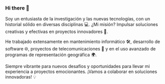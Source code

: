 ### Hi there 👋 
Soy un entusiasta de la investigación y las nuevas tecnologías, con un historial sólido en diversas disciplinas 💻. ¿Mi misión? Impulsar soluciones creativas y efectivas en proyectos innovadores 🚀. 

He trabajado extensamente en mantenimiento informático 🛠, desarrollo de software 🌐, proyectos de telecomunicaciones 📡 y en el uso avanzado de programas de representación geográfica 🌍.

Siempre vibrante para nuevos desafíos y oportunidades para llevar mi experiencia a proyectos emocionantes. ¡Vamos a colaborar en soluciones innovadoras! 💡
<!--
**RicardoChocanoDelCerro/RicardoChocanoDelCerro** is a ✨ _special_ ✨ repository because its `README.md` (this file) appears on your GitHub profile.

Here are some ideas to get you started:

- 🔭 I’m currently working on ...
- 🌱 I’m currently learning ...
- 👯 I’m looking to collaborate on ...
- 🤔 I’m looking for help with ...
- 💬 Ask me about ...
- 📫 How to reach me: ...
- 😄 Pronouns: ...
- ⚡ Fun fact: ...
-->
